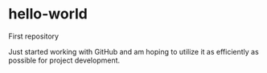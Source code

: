 # hello-world
First repository


Just started working with GitHub and am hoping to utilize it as efficiently as possible for project development.
